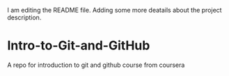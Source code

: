 I am editing the README file. Adding some more deatails about the project description.
# Intro-to-Git-and-GitHub
A repo for introduction to git and github course from coursera
